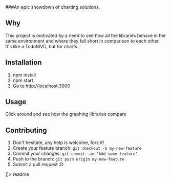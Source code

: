 <snippet>
  <content><![CDATA[
# ${1:Project Name}

###An epic showdown of charting solutions.

## Why
This project is motivated by a need to see how all the libraries behave in the
same environment and where they fall short in comparison to each other.  It's
like a TodoMVC, but for charts.

## Installation

1. npm install
2. npm start
3. Go to http://localhost:3000

## Usage

Click around and see how the graphing libraries compare

## Contributing

1. Don't hesitate, any help is welcome, fork it!
2. Create your feature branch: `git checkout -b my-new-feature`
3. Commit your changes: `git commit -am 'Add some feature'`
4. Push to the branch: `git push origin my-new-feature`
5. Submit a pull request :D

]]></content>
  <tabTrigger>readme</tabTrigger>
</snippet>
